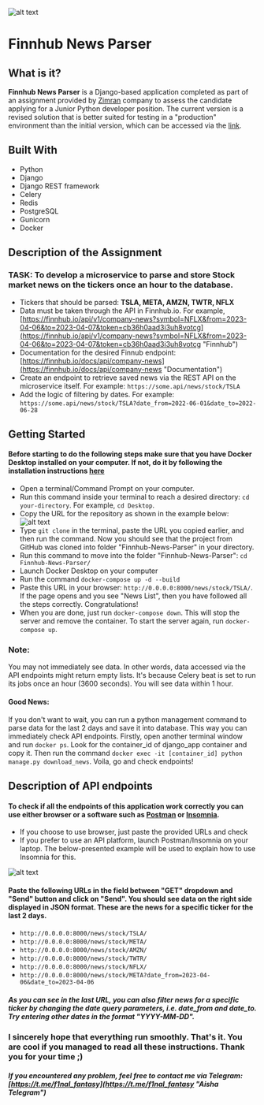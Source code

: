 ![alt text](https://media.licdn.com/dms/image/C5616AQEIEO2de4okeQ/profile-displaybackgroundimage-shrink_200_800/0/1658214369734?e=2147483647&v=beta&t=ri-kNm2i5ikJvgLkQ1NSqVEit0gzS1WWtcjknFg-kk0 "Logo Zimran")
# Finnhub News Parser
## What is it?
**Finnhub News Parser** is a Django-based application completed as part of an assignment provided by [Zimran](https://zimran.io/ "Zimran's Homepage") company to assess the candidate applying for a Junior Python developer position. The current version is a revised solution that is better suited for testing in a "production" environment than the initial version, which can be accessed via the [link](https://github.com/aishabay/Stock-News-Tracker.git "First version").
## Built With
* Python
* Django
* Django REST framework
* Celery
* Redis
* PostgreSQL
* Gunicorn
* Docker
## Description of the Assignment
### **TASK: To develop a microservice to parse and store Stock market news on the tickers once an hour to the database.**
* Tickers that should be parsed: **TSLA, META, AMZN, TWTR, NFLX**
* Data must be taken through the API in Finnhub.io. For example, [https://finnhub.io/api/v1/company-news?symbol=NFLX&from=2023-04-06&to=2023-04-07&token=cb36h0aad3i3uh8votcg](https://finnhub.io/api/v1/company-news?symbol=NFLX&from=2023-04-06&to=2023-04-07&token=cb36h0aad3i3uh8votcg "Finnhub")
* Documentation for the desired Finnub endpoint: [https://finnhub.io/docs/api/company-news](https://finnhub.io/docs/api/company-news "Documentation")
* Create an endpoint to retrieve saved news via the REST API on the microservice itself. For example: `https://some.api/news/stock/TSLA`
* Add the logic of filtering by dates. For example: `https://some.api/news/stock/TSLA?date_from=2022-06-01&date_to=2022-06-28`
## Getting Started
#### Before starting to do the following steps make sure that you have Docker Desktop installed on your computer. If not, do it by following the installation instructions [here](https://docs.docker.com/desktop/install/mac-install/ "Docker")
* Open a terminal/Command Prompt on your computer.
* Run this command inside your terminal to reach a desired directory: `cd your-directory`. For example, `cd Desktop`.
* Copy the URL for the repository as shown in the example below: 
![alt text](https://drive.google.com/uc?export=view&id=1AgJ6kytOvAt0GtdiW46Yt3dp1HpyPwoN "Sample for cloning")
* Type `git clone` in the terminal, paste the URL you copied earlier, and then run the command. 
Now you should see that the project from GitHub was cloned into folder "Finnhub-News-Parser" in your directory.
* Run this command to move into the folder "Finnhub-News-Parser": `cd Finnhub-News-Parser/`
* Launch Docker Desktop on your computer
* Run the command `docker-compose up -d --build`
* Paste this URL in your browser: `http://0.0.0.0:8000/news/stock/TSLA/`. If the page opens and you see "News List", then you have followed all the steps correctly. Congratulations!
* When you are done, just run `docker-compose down`. This will stop the server and remove the container. To start the server again, run `docker-compose up`.
### Note:
You may not immediately see data. In other words, data accessed via the API endpoints might return empty lists. It's because Celery beat is set to run its jobs once an hour (3600 seconds). You will see data within 1 hour.
#### Good News:
If you don't want to wait, you can run a python management command to parse data for the last 2 days and save it into database. This way you can immediately check API endpoints.
Firstly, open another terminal window and run `docker ps`. Look for the container_id of django_app container and copy it. Then run the command `docker exec -it [container_id] python manage.py download_news`. Voila, go and check endpoints!

## Description of API endpoints
#### To check if all the endpoints of this application work correctly you can use either browser or a software such as [Postman](https://www.postman.com/downloads/ "Download Postman") or [Insomnia](https://insomnia.rest/download "Download Insomnia").
* If you choose to use browser, just paste the provided URLs and check
* If you prefer to use an API platform, launch Postman/Insomnia on your laptop. The below-presented example will be used to explain how to use Insomnia for this.

![alt text](https://drive.google.com/uc?export=view&id=1C_majKmO275WJfjGHyDGFn7qzZiz49TJ "Insomnia")
#### Paste the following URLs in the field between "GET" dropdown and "Send" button and click on "Send". You should see data on the right side displayed in JSON format. These are the news for a specific ticker for the last 2 days.
* `http://0.0.0.0:8000/news/stock/TSLA/`
* `http://0.0.0.0:8000/news/stock/META/`
* `http://0.0.0.0:8000/news/stock/AMZN/`
* `http://0.0.0.0:8000/news/stock/TWTR/`
* `http://0.0.0.0:8000/news/stock/NFLX/`
* `http://0.0.0.0:8000/news/stock/META?date_from=2023-04-06&date_to=2023-04-06`
##### As you can see in the last URL, you can also filter news for a specific ticker by changing the date query parameters, i.e. date_from and date_to. Try entering other dates in the format "YYYY-MM-DD".
### I sincerely hope that everything run smoothly. That's it. You are cool if you managed to read all these instructions. Thank you for your time ;)
##### If you encountered any problem, feel free to contact me via Telegram: [https://t.me/f1nal_fantasy](https://t.me/f1nal_fantasy "Aisha Telegram")
